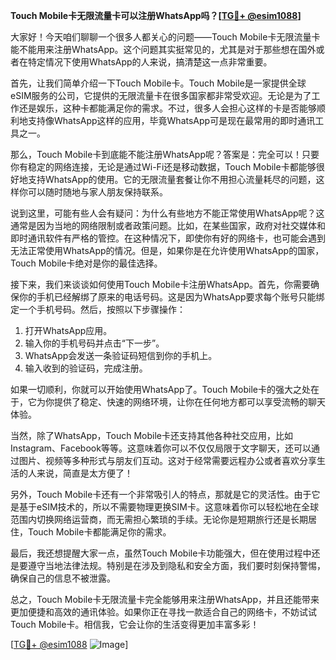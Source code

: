 **Touch Mobile卡无限流量卡可以注册WhatsApp吗？[[TG💪+ @esim1088](https://t.me/s/esim1088)]**

大家好！今天咱们聊聊一个很多人都关心的问题——Touch Mobile卡无限流量卡能不能用来注册WhatsApp。这个问题其实挺常见的，尤其是对于那些想在国外或者在特定情况下使用WhatsApp的人来说，搞清楚这一点非常重要。

首先，让我们简单介绍一下Touch Mobile卡。Touch Mobile是一家提供全球eSIM服务的公司，它提供的无限流量卡在很多国家都非常受欢迎。无论是为了工作还是娱乐，这种卡都能满足你的需求。不过，很多人会担心这样的卡是否能够顺利地支持像WhatsApp这样的应用，毕竟WhatsApp可是现在最常用的即时通讯工具之一。

那么，Touch Mobile卡到底能不能注册WhatsApp呢？答案是：完全可以！只要你有稳定的网络连接，无论是通过Wi-Fi还是移动数据，Touch Mobile卡都能够很好地支持WhatsApp的使用。它的无限流量套餐让你不用担心流量耗尽的问题，这样你可以随时随地与家人朋友保持联系。

说到这里，可能有些人会有疑问：为什么有些地方不能正常使用WhatsApp呢？这通常是因为当地的网络限制或者政策问题。比如，在某些国家，政府对社交媒体和即时通讯软件有严格的管控。在这种情况下，即使你有好的网络卡，也可能会遇到无法正常使用WhatsApp的情况。但是，如果你是在允许使用WhatsApp的国家，Touch Mobile卡绝对是你的最佳选择。

接下来，我们来谈谈如何使用Touch Mobile卡注册WhatsApp。首先，你需要确保你的手机已经解绑了原来的电话号码。这是因为WhatsApp要求每个账号只能绑定一个手机号码。然后，按照以下步骤操作：

1. 打开WhatsApp应用。
2. 输入你的手机号码并点击“下一步”。
3. WhatsApp会发送一条验证码短信到你的手机上。
4. 输入收到的验证码，完成注册。

如果一切顺利，你就可以开始使用WhatsApp了。Touch Mobile卡的强大之处在于，它为你提供了稳定、快速的网络环境，让你在任何地方都可以享受流畅的聊天体验。

当然，除了WhatsApp，Touch Mobile卡还支持其他各种社交应用，比如Instagram、Facebook等等。这意味着你可以不仅仅局限于文字聊天，还可以通过图片、视频等多种形式与朋友们互动。这对于经常需要远程办公或者喜欢分享生活的人来说，简直是太方便了！

另外，Touch Mobile卡还有一个非常吸引人的特点，那就是它的灵活性。由于它是基于eSIM技术的，所以不需要物理更换SIM卡。这意味着你可以轻松地在全球范围内切换网络运营商，而无需担心繁琐的手续。无论你是短期旅行还是长期居住，Touch Mobile卡都能满足你的需求。

最后，我还想提醒大家一点，虽然Touch Mobile卡功能强大，但在使用过程中还是要遵守当地法律法规。特别是在涉及到隐私和安全方面，我们要时刻保持警惕，确保自己的信息不被泄露。

总之，Touch Mobile卡无限流量卡完全能够用来注册WhatsApp，并且还能带来更加便捷和高效的通讯体验。如果你正在寻找一款适合自己的网络卡，不妨试试Touch Mobile卡。相信我，它会让你的生活变得更加丰富多彩！

[[TG💪+ @esim1088](https://t.me/s/esim1088) ![Image](https://i.postimg.cc/4NQfJmqS/Snipaste-2025-05-13-00-14-12.png)]